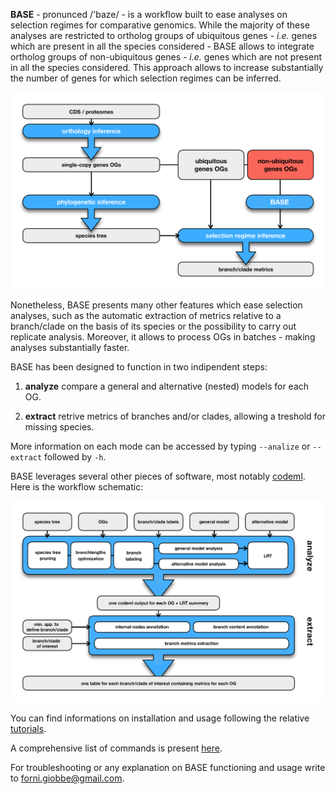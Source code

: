 **BASE** - pronunced  /'baze/ - is a workflow built to ease analyses on selection regimes for comparative genomics. 
While the majority of these analyses are restricted to ortholog groups of ubiquitous genes - *i.e.* genes which are present in all the species considered - 
BASE  allows to integrate ortholog groups of non-ubiquitous genes - *i.e.* genes which are not present in all the species considered. 
This approach allows to increase substantially the number of genes for which selection regimes can be inferred.

![Image description](https://github.com/for-giobbe/BASE/blob/master/figures/BASE_fig.001.jpg)

Nonetheless, BASE presents many other features which ease selection analyses, such as the automatic extraction of metrics relative to a branch/clade on the basis
of its species or the possibility to carry out replicate analysis. Moreover, it allows to process OGs in batches - making analyses substantially faster.

BASE has been designed to function in two indipendent steps:

1.   **analyze**		compare a general and alternative (nested) models for each OG.

2.   **extract**		retrive metrics of branches and/or clades, allowing a treshold for missing species.

More information on each mode can be accessed by typing ```--analize``` or ```--extract``` followed by ```-h```.

BASE leverages several other pieces of software, most notably [codeml](http://abacus.gene.ucl.ac.uk/software/pamlDOC.pdf). Here is the workflow schematic:

![Image description](https://github.com/for-giobbe/BASE/blob/master/figures/BASE_fig.002.jpg)

You can find informations on installation and usage following the relative [tutorials](https://github.com/for-giobbe/BASE/blob/master/tutorial_0.md).

A comprehensive list of commands is present [here](https://github.com/for-giobbe/BASE/blob/master/command_list.md).

For troubleshooting or any explanation on BASE functioning and usage write to forni.giobbe@gmail.com.
